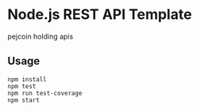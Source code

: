 # Node.js REST API Template
pejcoin holding apis

## Usage
```
npm install
npm test
npm run test-coverage
npm start
```
